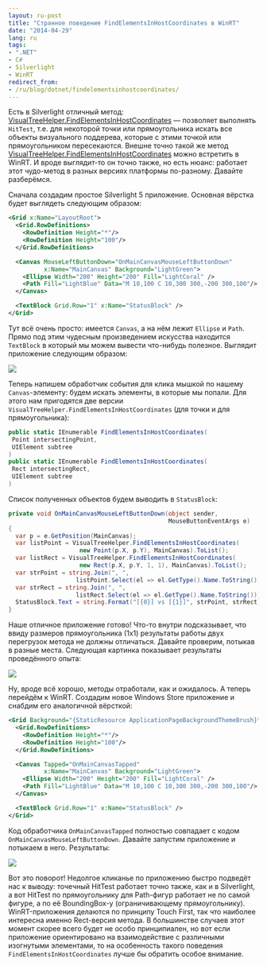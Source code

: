 ```yaml
---
layout: ru-post
title: "Странное поведение FindElementsInHostCoordinates в WinRT"
date: "2014-04-29"
lang: ru
tags:
- ".NET"
- C#
- Silverlight
- WinRT
redirect_from:
- /ru/blog/dotnet/findelementsinhostcoordinates/
---
```


Есть в Silverlight отличный метод: [VisualTreeHelper.FindElementsInHostCoordinates](http://msdn.microsoft.com/en-us/library/system.windows.media.visualtreehelper.findelementsinhostcoordinates(v=vs.95).aspx) — позволяет выполнять `HitTest`, т.е. для некоторой точки или прямоугольника искать все объекты визуального поддерева, которые с этими точкой или прямоугольником пересекаются. Внешне точно такой же метод [VisualTreeHelper.FindElementsInHostCoordinates](http://msdn.microsoft.com/en-us/library/windows/apps/windows.ui.xaml.media.visualtreehelper.findelementsinhostcoordinates.aspx) можно встретить в WinRT. И вроде выглядит-то он точно также, но есть нюанс: работает этот чудо-метод в разных версиях платформы по-разному. Давайте разберёмся.<!--more-->

Сначала создадим простое Silverlight 5 приложение. Основная вёрстка будет выглядеть следующим образом:

``` xml
<Grid x:Name="LayoutRoot">
  <Grid.RowDefinitions>
    <RowDefinition Height="*"/>
    <RowDefinition Height="100"/>
  </Grid.RowDefinitions>

  <Canvas MouseLeftButtonDown="OnMainCanvasMouseLeftButtonDown" 
          x:Name="MainCanvas" Background="LightGreen">
    <Ellipse Width="200" Height="200" Fill="LightCoral" />
    <Path Fill="LightBlue" Data="M 10,100 C 10,300 300,-200 300,100"/>
  </Canvas>

  <TextBlock Grid.Row="1" x:Name="StatusBlock" />
</Grid>
```

Тут всё очень просто: имеется `Canvas`, а на нём лежит `Ellipse` и `Path`. Прямо под этим чудесным произведением искусства находится `TextBlock` в который мы можем вывести что-нибудь полезное. Выглядит приложение следующим образом:

<p class="center">
  <img src="/img/posts/dotnet/findelementsinhostcoordinates/screen1.png" />
</p>

Теперь напишем обработчик события для клика мышкой по нашему `Canvas`-элементу: будем искать элементы, в которые мы попали. Для этого нам пригодятся две версии `VisualTreeHelper.FindElementsInHostCoordinates` (для точки и для прямоугольника):

```cs
public static IEnumerable FindElementsInHostCoordinates(
 Point intersectingPoint,
 UIElement subtree
)
public static IEnumerable FindElementsInHostCoordinates(
 Rect intersectingRect,
 UIElement subtree
)
```

Список полученных объектов будем выводить в `StatusBlock`:

```cs
private void OnMainCanvasMouseLeftButtonDown(object sender, 
                                             MouseButtonEventArgs e)
{
  var p = e.GetPosition(MainCanvas);
  var listPoint = VisualTreeHelper.FindElementsInHostCoordinates(
                    new Point(p.X, p.Y), MainCanvas).ToList();
  var listRect = VisualTreeHelper.FindElementsInHostCoordinates(
                    new Rect(p.X, p.Y, 1, 1), MainCanvas).ToList();
  var strPoint = string.Join(", ", 
                   listPoint.Select(el => el.GetType().Name.ToString()));
  var strRect = string.Join(", ", 
                   listRect.Select(el => el.GetType().Name.ToString()));
  StatusBlock.Text = string.Format("[{0}] vs [{1}]", strPoint, strRect);
}
```

Наше отличное приложение готово! Что-то внутри подсказывает, что ввиду размеров прямоугольника (1x1) результаты работы двух перегрузок метода не должны отличаться. Давайте проверим, потыкав в разные места. Следующая картинка показывает результаты проведённого опыта:

<p class="center">
  <img src="/img/posts/dotnet/findelementsinhostcoordinates/screen2.png" />
</p>

Ну, вроде всё хорошо, методы отработали, как и ожидалось. А теперь перейдём к WinRT. Создадим новое Windows Store приложение и снабдим его аналогичной вёрсткой:

``` xml
<Grid Background="{StaticResource ApplicationPageBackgroundThemeBrush}">
  <Grid.RowDefinitions>
    <RowDefinition Height="*"/>
    <RowDefinition Height="100"/>
  </Grid.RowDefinitions>

  <Canvas Tapped="OnMainCanvasTapped" 
          x:Name="MainCanvas" Background="LightGreen">
    <Ellipse Width="200" Height="200" Fill="LightCoral" />
    <Path Fill="LightBlue" Data="M 10,100 C 10,300 300,-200 300,100"/>
  </Canvas>

  <TextBlock Grid.Row="1" x:Name="StatusBlock" />
</Grid>
```

Код обработчика `OnMainCanvasTapped` полностью совпадает с кодом `OnMainCanvasMouseLeftButtonDown`. Давайте запустим приложение и потыкаем в него. Результаты:

<p class="center">
  <img src="/img/posts/dotnet/findelementsinhostcoordinates/screen3.png" />
</p>

Вот это поворот! Недолгое кликанье по приложению быстро подведёт нас к выводу: точечный HitTest работает точно также, как и в Silverlight, а вот HitTest по прямоугольнику для Path-фигур работает не по самой фигуре, а по её BoundingBox-у (ограничивающему прямоугольнику). WinRT-приложения делаются по принципу Touch First, так что наиболее интересна именно Rect-версия метода. В большинстве случаев этот момент скорее всего будет не особо принципиален, но вот если приложение ориентировано на взаимодействие с различными изогнутыми элементами, то на особенность такого поведения `FindElementsInHostCoordinates` лучше бы обратить особое внимание.